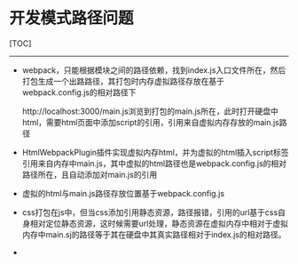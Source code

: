 # 开发模式路径问题

[TOC]

***

+ webpack，只能根据模块之间的路径依赖，找到index.js入口文件所在，然后打包生成一个出路路径，其打包时内存虚拟路径存放在基于webpack.config.js的相对路径下

  http://localhost:3000/main.js浏览到打包的main.js所在，此时打开硬盘中html，需要html页面中添加script的引用，引用来自虚拟内存存放的main.js路径

+ HtmlWebpackPlugin插件实现虚拟内存html，并为虚拟的html插入script标签引用来自内存中main.js，其中虚拟的html路径也是webpack.config.js的相对路径所在，且自动添加对main.js的引用
+ 虚拟的html与main.js路径存放位置基于webpack.config.js

+ css打包在js中，但当css添加引用静态资源，路径报错，引用的url基于css自身相对定位静态资源，这时候需要url处理，静态资源在虚拟内存中相对于虚拟内存中main.sj的路径等于其在硬盘中其真实路径相对于index.js的相对路径。

+ 